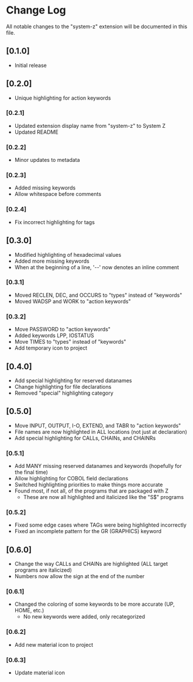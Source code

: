 # Change Log

All notable changes to the "system-z" extension will be documented in this file.

## [0.1.0]

-   Initial release

## [0.2.0]

-   Unique highlighting for action keywords

### [0.2.1]

-   Updated extension display name from "system-z" to System Z
-   Updated README

### [0.2.2]

-   Minor updates to metadata

### [0.2.3]

-   Added missing keywords
-   Allow whitespace before comments

### [0.2.4]

-   Fix incorrect highlighting for tags

## [0.3.0]

-   Modified highlighting of hexadecimal values
-   Added more missing keywords
-   When at the beginning of a line, '--' now denotes an inline comment

### [0.3.1]

-   Moved RECLEN, DEC, and OCCURS to "types" instead of "keywords"
-   Moved WADSP and WORK to "action keywords"

### [0.3.2]

-   Move PASSWORD to "action keywords"
-   Added keywords LPP, IOSTATUS
-   Move TIMES to "types" instead of "keywords"
-   Add temporary icon to project

## [0.4.0]

-   Add special highlighting for reserved datanames
-   Change highlighting for file declarations
-   Removed "special" highlighting category

## [0.5.0]

-   Move INPUT, OUTPUT, I-O, EXTEND, and TABR to "action keywords"
-   File names are now highlighted in ALL locations (not just at declaration)
-   Add special highlighting for CALLs, CHAINs, and CHAINRs

### [0.5.1]

-   Add MANY missing reserved datanames and keywords (hopefully for the final time)
-   Allow highlighting for COBOL field declarations
-   Switched highlighting priorities to make things more accurate
-   Found most, if not all, of the programs that are packaged with Z
    -   These are now all highlighted and italicized like the "S$" programs

### [0.5.2]

-   Fixed some edge cases where TAGs were being highlighted incorrectly
-   Fixed an incomplete pattern for the GR (GRAPHICS) keyword

## [0.6.0]

-   Change the way CALLs and CHAINs are highlighted (ALL target programs are italicized)
-   Numbers now allow the sign at the end of the number

### [0.6.1]

-   Changed the coloring of some keywords to be more accurate (UP, HOME, etc.)
    -   No new keywords were added, only recategorized

### [0.6.2]

-   Add new material icon to project

### [0.6.3]

-   Update material icon
